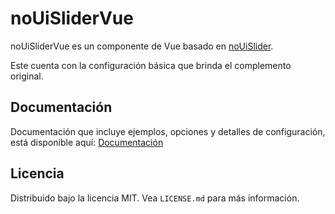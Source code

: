 # noUiSliderVue

noUiSliderVue es un componente de Vue basado en [noUiSlider](https://github.com/leongersen/noUiSlider).

Este cuenta con la configuración básica que brinda el complemento original.

## Documentación

Documentación que incluye ejemplos, opciones y detalles de configuración, está disponible aquí: [Documentación](https://nouislider-vue.singlecode.net/installation)

## Licencia
Distribuido bajo la licencia MIT. Vea `LICENSE.md` para más información.
